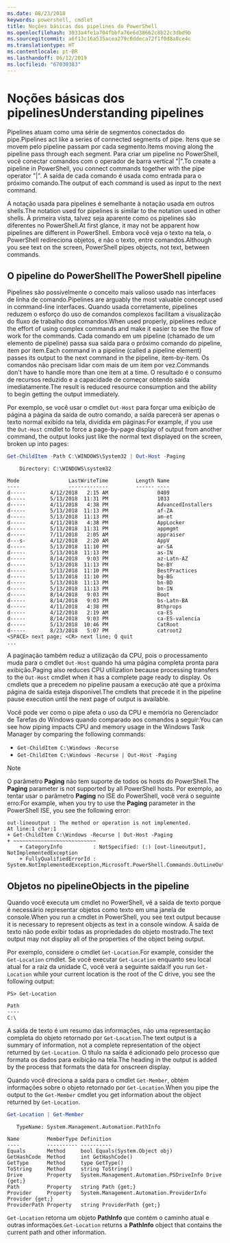 ```yaml
---
ms.date: 08/23/2018
keywords: powershell, cmdlet
title: Noções básicas dos pipelines do PowerShell
ms.openlocfilehash: 3033a4fe1a704fbbfa76e6d38662c8b22c3dbd9b
ms.sourcegitcommit: a6f13c16a535acea279c0ddeca72f1f0d8a8ce4c
ms.translationtype: HT
ms.contentlocale: pt-BR
ms.lasthandoff: 06/12/2019
ms.locfileid: "67030383"
---
```

# <a name="understanding-pipelines"></a><span data-ttu-id="24e89-103">Noções básicas dos pipelines</span><span class="sxs-lookup"><span data-stu-id="24e89-103">Understanding pipelines</span></span>

<span data-ttu-id="24e89-104">Pipelines atuam como uma série de segmentos conectados do pipe.</span><span class="sxs-lookup"><span data-stu-id="24e89-104">Pipelines act like a series of connected segments of pipe.</span></span> <span data-ttu-id="24e89-105">Itens que se movem pelo pipeline passam por cada segmento.</span><span class="sxs-lookup"><span data-stu-id="24e89-105">Items moving along the pipeline pass through each segment.</span></span> <span data-ttu-id="24e89-106">Para criar um pipeline no PowerShell, você conectar comandos com o operador de barra vertical "|".</span><span class="sxs-lookup"><span data-stu-id="24e89-106">To create a pipeline in PowerShell, you connect commands together with the pipe operator "|".</span></span> <span data-ttu-id="24e89-107">A saída de cada comando é usada como entrada para o próximo comando.</span><span class="sxs-lookup"><span data-stu-id="24e89-107">The output of each command is used as input to the next command.</span></span>

<span data-ttu-id="24e89-108">A notação usada para pipelines é semelhante à notação usada em outros shells.</span><span class="sxs-lookup"><span data-stu-id="24e89-108">The notation used for pipelines is similar to the notation used in other shells.</span></span> <span data-ttu-id="24e89-109">À primeira vista, talvez seja aparente como os pipelines são diferentes no PowerShell.</span><span class="sxs-lookup"><span data-stu-id="24e89-109">At first glance, it may not be apparent how pipelines are different in PowerShell.</span></span> <span data-ttu-id="24e89-110">Embora você veja o texto na tela, o PowerShell redireciona objetos, e não o texto, entre comandos.</span><span class="sxs-lookup"><span data-stu-id="24e89-110">Although you see text on the screen, PowerShell pipes objects, not text, between commands.</span></span>

## <a name="the-powershell-pipeline"></a><span data-ttu-id="24e89-111">O pipeline do PowerShell</span><span class="sxs-lookup"><span data-stu-id="24e89-111">The PowerShell pipeline</span></span>

<span data-ttu-id="24e89-112">Pipelines são possivelmente o conceito mais valioso usado nas interfaces de linha de comando.</span><span class="sxs-lookup"><span data-stu-id="24e89-112">Pipelines are arguably the most valuable concept used in command-line interfaces.</span></span> <span data-ttu-id="24e89-113">Quando usada corretamente, pipelines reduzem o esforço do uso de comandos complexos facilitam a visualização do fluxo de trabalho dos comandos.</span><span class="sxs-lookup"><span data-stu-id="24e89-113">When used properly, pipelines reduce the effort of using complex commands and make it easier to see the flow of work for the commands.</span></span> <span data-ttu-id="24e89-114">Cada comando em um pipeline (chamado de um elemento de pipeline) passa sua saída para o próximo comando do pipeline, item por item.</span><span class="sxs-lookup"><span data-stu-id="24e89-114">Each command in a pipeline (called a pipeline element) passes its output to the next command in the pipeline, item-by-item.</span></span> <span data-ttu-id="24e89-115">Os comandos não precisam lidar com mais de um item por vez.</span><span class="sxs-lookup"><span data-stu-id="24e89-115">Commands don't have to handle more than one item at a time.</span></span> <span data-ttu-id="24e89-116">O resultado é o consumo de recursos reduzido e a capacidade de começar obtendo saída imediatamente.</span><span class="sxs-lookup"><span data-stu-id="24e89-116">The result is reduced resource consumption and the ability to begin getting the output immediately.</span></span>

<span data-ttu-id="24e89-117">Por exemplo, se você usar o cmdlet `Out-Host` para forçar uma exibição de página a página da saída de outro comando, a saída parecerá ser apenas o texto normal exibido na tela, dividida em páginas:</span><span class="sxs-lookup"><span data-stu-id="24e89-117">For example, if you use the `Out-Host` cmdlet to force a page-by-page display of output from another command, the output looks just like the normal text displayed on the screen, broken up into pages:</span></span>

```powershell
Get-ChildItem -Path C:\WINDOWS\System32 | Out-Host -Paging
```

```Output
    Directory: C:\WINDOWS\system32

Mode                LastWriteTime         Length Name
----                -------------         ------ ----
d-----        4/12/2018   2:15 AM                0409
d-----        5/13/2018  11:31 PM                1033
d-----        4/11/2018   4:38 PM                AdvancedInstallers
d-----        5/13/2018  11:13 PM                af-ZA
d-----        5/13/2018  11:13 PM                am-et
d-----        4/11/2018   4:38 PM                AppLocker
d-----        5/13/2018  11:31 PM                appmgmt
d-----        7/11/2018   2:05 AM                appraiser
d---s-        4/12/2018   2:20 AM                AppV
d-----        5/13/2018  11:10 PM                ar-SA
d-----        5/13/2018  11:13 PM                as-IN
d-----        8/14/2018   9:03 PM                az-Latn-AZ
d-----        5/13/2018  11:13 PM                be-BY
d-----        5/13/2018  11:10 PM                BestPractices
d-----        5/13/2018  11:10 PM                bg-BG
d-----        5/13/2018  11:13 PM                bn-BD
d-----        5/13/2018  11:13 PM                bn-IN
d-----        8/14/2018   9:03 PM                Boot
d-----        8/14/2018   9:03 PM                bs-Latn-BA
d-----        4/11/2018   4:38 PM                Bthprops
d-----        4/12/2018   2:19 AM                ca-ES
d-----        8/14/2018   9:03 PM                ca-ES-valencia
d-----        5/13/2018  10:46 PM                CatRoot
d-----        8/23/2018   5:07 PM                catroot2
<SPACE> next page; <CR> next line; Q quit
...
```

<span data-ttu-id="24e89-118">A paginação também reduz a utilização da CPU, pois o processamento muda para o cmdlet `Out-Host` quando há uma página completa pronta para exibição.</span><span class="sxs-lookup"><span data-stu-id="24e89-118">Paging also reduces CPU utilization because processing transfers to the `Out-Host` cmdlet when it has a complete page ready to display.</span></span> <span data-ttu-id="24e89-119">Os cmdlets que a precedem no pipeline pausam a execução até que a próxima página de saída esteja disponível.</span><span class="sxs-lookup"><span data-stu-id="24e89-119">The cmdlets that precede it in the pipeline pause execution until the next page of output is available.</span></span>

<span data-ttu-id="24e89-120">Você pode ver como o pipe afeta o uso da CPU e memória no Gerenciador de Tarefas do Windows quando comparado aos comandos a seguir:</span><span class="sxs-lookup"><span data-stu-id="24e89-120">You can see how piping impacts CPU and memory usage in the Windows Task Manager by comparing the following commands:</span></span>

- `Get-ChildItem C:\Windows -Recurse`
- `Get-ChildItem C:\Windows -Recurse | Out-Host -Paging`

> [!NOTE]
> <span data-ttu-id="24e89-121">O parâmetro **Paging** não tem suporte de todos os hosts do PowerShell.</span><span class="sxs-lookup"><span data-stu-id="24e89-121">The **Paging** parameter is not supported by all PowerShell hosts.</span></span> <span data-ttu-id="24e89-122">Por exemplo, ao tentar usar o parâmetro **Paging** no ISE do PowerShell, você verá o seguinte erro:</span><span class="sxs-lookup"><span data-stu-id="24e89-122">For example, when you try to use the **Paging** parameter in the PowerShell ISE, you see the following error:</span></span>
>
> ```Output
> out-lineoutput : The method or operation is not implemented.
> At line:1 char:1
> + Get-ChildItem C:\Windows -Recurse | Out-Host -Paging
> + ~~~~~~~~~~~~~~~~~~~~~~~~~~~
>     + CategoryInfo          : NotSpecified: (:) [out-lineoutput], NotImplementedException
>     + FullyQualifiedErrorId : System.NotImplementedException,Microsoft.PowerShell.Commands.OutLineOutputCommand
> ```

## <a name="objects-in-the-pipeline"></a><span data-ttu-id="24e89-123">Objetos no pipeline</span><span class="sxs-lookup"><span data-stu-id="24e89-123">Objects in the pipeline</span></span>

<span data-ttu-id="24e89-124">Quando você executa um cmdlet no PowerShell, vê a saída de texto porque é necessário representar objetos como texto em uma janela de console.</span><span class="sxs-lookup"><span data-stu-id="24e89-124">When you run a cmdlet in PowerShell, you see text output because it is necessary to represent objects as text in a console window.</span></span> <span data-ttu-id="24e89-125">A saída de texto não pode exibir todas as propriedades do objeto mostrado.</span><span class="sxs-lookup"><span data-stu-id="24e89-125">The text output may not display all of the properties of the object being output.</span></span>

<span data-ttu-id="24e89-126">Por exemplo, considere o cmdlet `Get-Location`.</span><span class="sxs-lookup"><span data-stu-id="24e89-126">For example, consider the `Get-Location` cmdlet.</span></span> <span data-ttu-id="24e89-127">Se você executar `Get-Location` enquanto seu local atual for a raiz da unidade C, você verá a seguinte saída:</span><span class="sxs-lookup"><span data-stu-id="24e89-127">If you run `Get-Location` while your current location is the root of the C drive, you see the following output:</span></span>

```
PS> Get-Location

Path
----
C:\
```

<span data-ttu-id="24e89-128">A saída de texto é um resumo das informações, não uma representação completa do objeto retornado por `Get-Location`.</span><span class="sxs-lookup"><span data-stu-id="24e89-128">The text output is a summary of information, not a complete representation of the object returned by `Get-Location`.</span></span> <span data-ttu-id="24e89-129">O título na saída é adicionado pelo processo que formata os dados para exibição na tela.</span><span class="sxs-lookup"><span data-stu-id="24e89-129">The heading in the output is added by the process that formats the data for onscreen display.</span></span>

<span data-ttu-id="24e89-130">Quando você direciona a saída para o cmdlet `Get-Member`, obtém informações sobre o objeto retornado por `Get-Location`.</span><span class="sxs-lookup"><span data-stu-id="24e89-130">When you pipe the output to the `Get-Member` cmdlet you get information about the object returned by `Get-Location`.</span></span>

```powershell
Get-Location | Get-Member
```

```Output
   TypeName: System.Management.Automation.PathInfo

Name         MemberType Definition
----         ---------- ----------
Equals       Method     bool Equals(System.Object obj)
GetHashCode  Method     int GetHashCode()
GetType      Method     type GetType()
ToString     Method     string ToString()
Drive        Property   System.Management.Automation.PSDriveInfo Drive {get;}
Path         Property   string Path {get;}
Provider     Property   System.Management.Automation.ProviderInfo Provider {get;}
ProviderPath Property   string ProviderPath {get;}
```

<span data-ttu-id="24e89-131">`Get-Location` retorna um objeto **PathInfo** que contém o caminho atual e outras informações.</span><span class="sxs-lookup"><span data-stu-id="24e89-131">`Get-Location` returns a **PathInfo** object that contains the current path and other information.</span></span>

